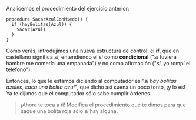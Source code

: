 Analicemos el procedimiento del ejercicio anterior:

```gobstones
procedure SacarAzulConMiedo() {
  if (hayBolitas(Azul)) {
    Sacar(Azul)
  } 
}
```

Como verás, introdujimos una nueva estructura de control: el **if**, que en castellano significa _si_; entendiendo el _si_ como **condicional** ("_si_ tuviera hambre me comería una empanada") y no como afirmación ("_sí_, yo rompí el teléfono").

Entonces, lo que le estamos diciendo al computador es _"si hay bolitas azules, saca una bolita azul"_, que dicho así suena un poco tonto, ¡y lo es! Ya te dijimos que el computador sólo sabe cumplir órdenes.

> ¡Ahora te toca a ti! Modifica el procedimiento que te dimos para que saque una bolita roja sólo _si_ hay alguna.